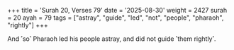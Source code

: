 +++
title = 'Surah 20, Verses 79'
date = '2025-08-30'
weight = 2427
surah = 20
ayah = 79
tags = ["astray", "guide", "led", "not", "people", "pharaoh", "rightly"]
+++

And ˹so˺ Pharaoh led his people astray, and did not guide ˹them rightly˺.